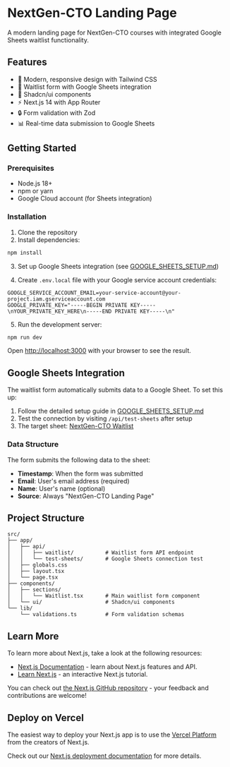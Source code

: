 # NextGen-CTO Landing Page

A modern landing page for NextGen-CTO courses with integrated Google Sheets waitlist functionality.

## Features

- 🎯 Modern, responsive design with Tailwind CSS
- 📝 Waitlist form with Google Sheets integration
- 🎨 Shadcn/ui components
- ⚡ Next.js 14 with App Router
- 🔒 Form validation with Zod
- 📊 Real-time data submission to Google Sheets

## Getting Started

### Prerequisites

- Node.js 18+ 
- npm or yarn
- Google Cloud account (for Sheets integration)

### Installation

1. Clone the repository
2. Install dependencies:

```bash
npm install
```

3. Set up Google Sheets integration (see [GOOGLE_SHEETS_SETUP.md](./GOOGLE_SHEETS_SETUP.md))

4. Create `.env.local` file with your Google service account credentials:

```env
GOOGLE_SERVICE_ACCOUNT_EMAIL=your-service-account@your-project.iam.gserviceaccount.com
GOOGLE_PRIVATE_KEY="-----BEGIN PRIVATE KEY-----\nYOUR_PRIVATE_KEY_HERE\n-----END PRIVATE KEY-----\n"
```

5. Run the development server:

```bash
npm run dev
```

Open [http://localhost:3000](http://localhost:3000) with your browser to see the result.

## Google Sheets Integration

The waitlist form automatically submits data to a Google Sheet. To set this up:

1. Follow the detailed setup guide in [GOOGLE_SHEETS_SETUP.md](./GOOGLE_SHEETS_SETUP.md)
2. Test the connection by visiting `/api/test-sheets` after setup
3. The target sheet: [NextGen-CTO Waitlist](https://docs.google.com/spreadsheets/d/1et5vnMqLptGodbs9W7jzoLpnItKxdB6XK1E6NSAPui8/edit)

### Data Structure

The form submits the following data to the sheet:
- **Timestamp**: When the form was submitted
- **Email**: User's email address (required)
- **Name**: User's name (optional)
- **Source**: Always "NextGen-CTO Landing Page"

## Project Structure

```
src/
├── app/
│   ├── api/
│   │   ├── waitlist/          # Waitlist form API endpoint
│   │   └── test-sheets/       # Google Sheets connection test
│   ├── globals.css
│   ├── layout.tsx
│   └── page.tsx
├── components/
│   ├── sections/
│   │   └── Waitlist.tsx       # Main waitlist form component
│   └── ui/                    # Shadcn/ui components
└── lib/
    └── validations.ts         # Form validation schemas
```

## Learn More

To learn more about Next.js, take a look at the following resources:

- [Next.js Documentation](https://nextjs.org/docs) - learn about Next.js features and API.
- [Learn Next.js](https://nextjs.org/learn) - an interactive Next.js tutorial.

You can check out [the Next.js GitHub repository](https://github.com/vercel/next.js) - your feedback and contributions are welcome!

## Deploy on Vercel

The easiest way to deploy your Next.js app is to use the [Vercel Platform](https://vercel.com/new?utm_medium=default-template&filter=next.js&utm_source=create-next-app&utm_campaign=create-next-app-readme) from the creators of Next.js.

Check out our [Next.js deployment documentation](https://nextjs.org/docs/app/building-your-application/deploying) for more details.
